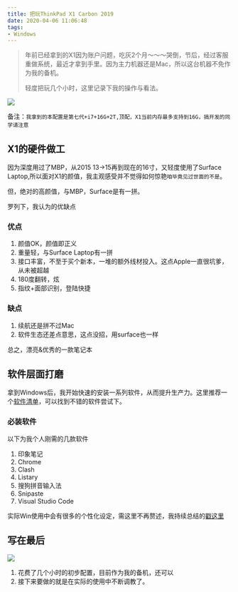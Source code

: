 ```yaml
---
title: 把玩ThinkPad X1 Carbon 2019
date: 2020-04-06 11:06:48
tags:
- Windows
---
```

> 年前已经拿到的X1因为账户问题，吃灰2个月～～～哭倒，节后，经过客服重做系统，最近才拿到手里。因为主力机器还是Mac，所以这台机器不免作为我的备机。
> 
> 轻度把玩几个小时，这里记录下我的操作与看法。

![](http://static.1991421.cn/2020/2020-04-06-111821.png)


备注：`我拿到的本配置是第七代+i7+16G+2T,顶配，X1当前内存最多支持到16G，搞开发的同学请注意`

## X1的硬件做工
因为深度用过了MBP，从2015 13->15再到现在的16寸，又轻度使用了Surface Laptop,所以面对X1的颜值，我主观感受并不觉得如何惊艳`咱毕竟见过世面的不是`。

但，绝对的高颜值，与MBP，Surface是有一拼。

罗列下，我认为的优缺点

### 优点

1. 颜值OK，颜值即正义
2. 重量轻，与Surface Laptop有一拼
3. 接口丰富，不至于买个新本，一堆的额外线材投入。这点Apple一直很坑爹，从未被超越
4. 180度翻转，炫
5. 指纹+面部识别，登陆快捷

### 缺点

1. 续航还是拼不过Mac
2. 软件生态还差点意思，这点没招，用surface也一样

总之，漂亮&优秀的一款笔记本

## 软件层面打磨

拿到Windows后，我开始快速的安装一系列软件，从而提升生产力。这里推荐一个[软件清单](https://github.com/Awesome-Windows/Awesome)，可以找到不错的软件尝试下。

### 必装软件

以下为我个人刚需的几款软件

1. 印象笔记
2. Chrome
3. Clash
4. Listary
5. 搜狗拼音输入法
6. Snipaste
7. Visual Studio Code

实际Win使用中会有很多的个性化设定，需这里不再赘述，我持续总结的[戳这里](https://github.com/alanhg/others-note/issues?q=is%3Aissue+is%3Aopen+label%3AWindows)


## 写在最后

![](http://static.1991421.cn/2020/2020-04-06-114840.png)


1. 花费了几个小时的初步配置，目前作为我的备机，还可以
2. 接下来要做的就是在实际的使用中不断调教了。


